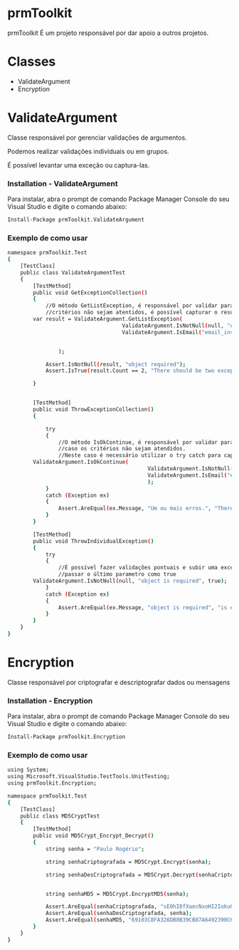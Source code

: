 # prmToolkit

prmToolkit É um projeto responsável por dar apoio a outros projetos.

# Classes
- ValidateArgument
- Encryption

# ValidateArgument
Classe responsável por gerenciar validações de argumentos.

Podemos realizar validações indivíduais ou em grupos.

É possível levantar uma exceção ou captura-las.

### Installation - ValidateArgument

Para instalar, abra o prompt de comando Package Manager Console do seu Visual Studio e digite o comando abaixo:

```sh
Install-Package prmToolkit.ValidateArgument
```
### Exemplo de como usar

```sh
namespace prmToolkit.Test
{
    [TestClass]
    public class ValidateArgumentTest
    {
        [TestMethod]
        public void GetExceptionCollection()
        {
            //O método GetListException, é responsável por validar parametros e obter uma lista de exceções caso os 
            //critérios não sejam atentidos, é possível capturar o resultado em uma variável.
	    var result = ValidateArgument.GetListException(
                                    ValidateArgument.IsNotNull(null, "object is required"),
                                    ValidateArgument.IsEmail("email_invalid", "email invalid")


                );

            Assert.IsNotNull(result, "object required");
            Assert.IsTrue(result.Count == 2, "There should be two exceptions");

        }


        [TestMethod]
        public void ThrowExceptionCollection()
        {

            try
            {
                //O método IsOkContinue, é responsável por validar parametros e disparar a lista de exceções 
                //caso os critérios não sejam atendidos.
                //Neste caso é necessário utilizar o try catch para capturar as exceções
		ValidateArgument.IsOkContinue(
                                            ValidateArgument.IsNotNull(null, "object is required"),
                                            ValidateArgument.IsEmail("email_invalid", "email invalid")
                                            );
            }
            catch (Exception ex)
            {
                Assert.AreEqual(ex.Message, "Um ou mais erros.", "There should be two exceptions");
            }
        }

        [TestMethod]
        public void ThrowIndividualException()
        {
            try
            {
                //É possível fazer validações pontuais e subir uma exceção, mas para isso é necessário 
                //passar o último parametro como true
		ValidateArgument.IsNotNull(null, "object is required", true);
            }
            catch (Exception ex)
            {
                Assert.AreEqual(ex.Message, "object is required", "is expected value not null");
            }
        }
    }
}
```
# Encryption
Classe responsável por criptografar e descriptografar dados ou mensagens

### Installation - Encryption

Para instalar, abra o prompt de comando Package Manager Console do seu Visual Studio e digite o comando abaixo:

```sh
Install-Package prmToolkit.Encryption
```
### Exemplo de como usar

```sh
using System;
using Microsoft.VisualStudio.TestTools.UnitTesting;
using prmToolkit.Encryption;

namespace prmToolkit.Test
{
    [TestClass]
    public class MD5CryptTest
    {
        [TestMethod]
        public void MD5Crypt_Encrypt_Decrypt()
        {
            string senha = "Paulo Rogério";

            string senhaCriptografada = MD5Crypt.Encrypt(senha);

            string senhaDesCriptografada = MD5Crypt.Decrypt(senhaCriptografada);


            string senhaMD5 = MD5Crypt.EncryptMD5(senha);

            Assert.AreEqual(senhaCriptografada, "sE0hI8fXaecNxoHI2IokuQ==");
            Assert.AreEqual(senhaDesCriptografada, senha);
            Assert.AreEqual(senhaMD5, "69103C8FA326DB8B39CB87A6492390C6");
        }
    }
}
```

